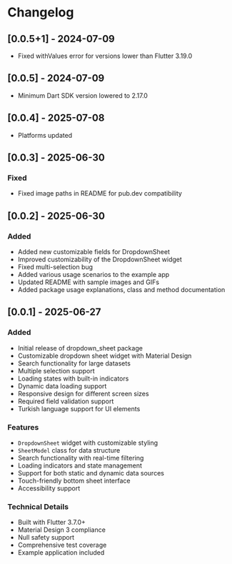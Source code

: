 # Changelog

## [0.0.5+1] - 2024-07-09

- Fixed withValues ​​error for versions lower than Flutter 3.19.0

## [0.0.5] - 2024-07-09

- Minimum Dart SDK version lowered to 2.17.0

## [0.0.4] - 2025-07-08

- Platforms updated

## [0.0.3] - 2025-06-30

### Fixed

- Fixed image paths in README for pub.dev compatibility

## [0.0.2] - 2025-06-30

### Added

- Added new customizable fields for DropdownSheet
- Improved customizability of the DropdownSheet widget
- Fixed multi-selection bug
- Added various usage scenarios to the example app
- Updated README with sample images and GIFs
- Added package usage explanations, class and method documentation

## [0.0.1] - 2025-06-27

### Added

- Initial release of dropdown_sheet package
- Customizable dropdown sheet widget with Material Design
- Search functionality for large datasets
- Multiple selection support
- Loading states with built-in indicators
- Dynamic data loading support
- Responsive design for different screen sizes
- Required field validation support
- Turkish language support for UI elements

### Features

- `DropdownSheet` widget with customizable styling
- `SheetModel` class for data structure
- Search functionality with real-time filtering
- Loading indicators and state management
- Support for both static and dynamic data sources
- Touch-friendly bottom sheet interface
- Accessibility support

### Technical Details

- Built with Flutter 3.7.0+
- Material Design 3 compliance
- Null safety support
- Comprehensive test coverage
- Example application included
